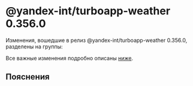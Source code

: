 # @yandex-int/turboapp-weather 0.356.0

<!-- ЧЕЛОВЕЧЕСКОЕ ВСТУПЛЕНИЕ -->

Изменения, вошедшие в релиз @yandex-int/turboapp-weather 0.356.0, разделены на группы:

Все важные изменения подробно описаны [ниже](#Пояснения).

## Пояснения

